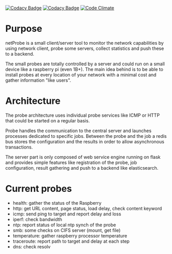 [![Codacy Badge](https://api.codacy.com/project/badge/Grade/783f58bd103940a399331ca5711af28f)](https://www.codacy.com/app/achauvinhameau/netProbe?utm_source=github.com&amp;utm_medium=referral&amp;utm_content=achauvinhameau/netProbe&amp;utm_campaign=Badge_Grade) [![Codacy Badge](https://api.codacy.com/project/badge/Coverage/783f58bd103940a399331ca5711af28f)](https://www.codacy.com/app/achauvinhameau/netProbe?utm_source=github.com&utm_medium=referral&utm_content=achauvinhameau/netProbe&utm_campaign=Badge_Coverage) [![Code Climate](https://codeclimate.com/github/achauvinhameau/netProbe/badges/gpa.svg)](https://codeclimate.com/github/achauvinhameau/netProbe)

Purpose
=======

netProbe is a small client/server tool to monitor the network
capabilities by using network client, probe some servers, collect
statistics and push these to a backend.

The small probes are totally controlled by a server and could run on a
small device like a raspberry pi (even 1B+). The main idea behind is
to be able to install probes at every location of your network with a
minimal cost and gather information "like users".

Architecture
============

The probe architecture uses individual probe services like ICMP or
HTTP that could be started on a regular basis.

Probe handles the communication to the central server and launches
processes dedicated to specific jobs. Between the probe and the job a
redis bus stores the configuration and the results in order to allow
asynchronous transactions.

The server part is only composed of web service engine running on
flask and provides simple features like registration of the probe, job
configuration, result gathering and push to a backend like
elasticsearch.

Current probes
==============
* health: gather the status of the Raspberry
* http: get URL content, page status, load delay, check content keyword
* icmp: send ping to target and report delay and loss
* iperf: check bandwidth
* ntp: report status of local ntp synch of the probe
* smb: some checks on CIFS server (mount, get file)
* temperature: gather raspberry processor temperature
* traceroute: report path to target and delay at each step
* dns: check resolv
